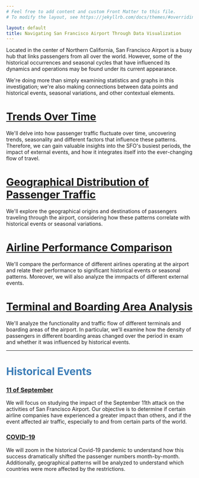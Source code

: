 ```yaml
---
# Feel free to add content and custom Front Matter to this file.
# To modify the layout, see https://jekyllrb.com/docs/themes/#overriding-theme-defaults

layout: default
title: Navigating San Francisco Airport Through Data Visualization
---
```


Located in the center of Northern California, San Francisco Airport is a busy hub that links passengers from all over the world. However, some of the historical occurrences and seasonal cycles that have influenced its dynamics and operations may be found under its current appearance.

We're doing more than simply examining statistics and graphs in this investigation; we're also making connections between data points and historical events, seasonal variations, and other contextual elements.

# [Trends Over Time](/posts/temporalEvolution.md)

We'll delve into how passenger traffic fluctuate over time, uncovering trends, seasonality and different factors that influence these patterns. Therefore, we can gain valuable insights into the SFO's busiest periods, the impact of external events, and how it integrates itself into the ever-changing flow of travel.

# [Geographical Distribution of Passenger Traffic](/posts/passengerStudy.md)

We'll explore the geographical origins and destinations of passengers traveling through the airport, considering how these patterns correlate with historical events or seasonal variations.

# [Airline Performance Comparison](/posts/airlineStudy.md)

 We'll compare the performance of different airlines operating at the airport and relate their performance to significant historical events or seasonal patterns.
 Moreover, we will also analyze the immpacts of different external events.

# [Terminal and Boarding Area Analysis](/posts/airportTerminal.md)

We'll analyze the functionality and traffic flow of different terminals and boarding areas of the airport. In particular, we'll examine how the density of passengers in different boarding areas changed over the period in exam and whether it was influenced by historical events.

---

# <span style="color: #3c7db7;">Historical Events</span>

### [11 of September](/posts/11S.md)

We will focus on studying the impact of the September 11th attack on the activities of San Francisco Airport. Our objective is to determine if certain airline companies have experienced a greater impact than others, and if the event affected air traffic, especially to and from certain parts of the world.


### [COVID-19](/posts/covid.md)

We will zoom in the historical Covid-19 pandemic to understand how this success dramatically shifted the passenger numbers month-by-month. Additionally, geographical patterns will be analyzed to understand which countries were more affected by the restrictions.